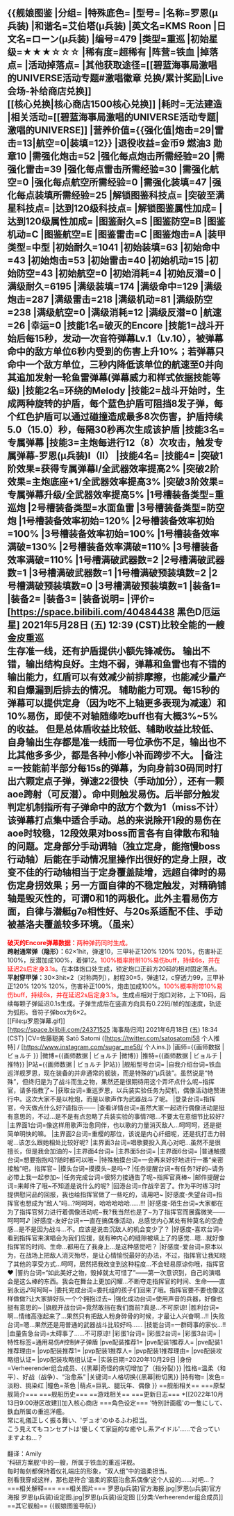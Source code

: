 {{舰娘图鉴 
|分组=
|特殊底色=
|型号=
|名称=罗恩(μ兵装)
|和谐名=艾伯塔(μ兵装)
|英文名=KMS Roon
|日文名=ローン(μ兵装)
|编号=479
|类型=重巡
|初始星级=★★★☆☆☆
|稀有度=超稀有
|阵营=铁血
|掉落点=
|活动掉落点=
|其他获取途径=[[碧蓝海事局激唱的UNIVERSE活动专题#激唱徽章 兑换/累计奖励|Live会场-补给商店兑换]]<br>[[核心兑换|核心商店1500核心兑换]]
|耗时=无法建造
|相关活动=[[碧蓝海事局激唱的UNIVERSE活动专题|激唱的UNIVERSE]]
|营养价值={{强化值|炮击=29|雷击=13|航空=0|装填=12}}
|退役收益=金币9 燃油3 勋章10
|需强化炮击=52
|强化每点炮击所需经验=20
|需强化雷击=39
|强化每点雷击所需经验=30
|需强化航空=0
|强化每点航空所需经验=0
|需强化装填=47
|强化每点装填所需经验=25
|解锁图鉴科技点=
|突破至满星科技点=
|达到120级科技点=
|解锁图鉴属性加成=
|达到120级属性加成=
|图鉴耐久=S
|图鉴防空=B
|图鉴机动=C
|图鉴航空=E
|图鉴雷击=C
|图鉴炮击=A
|装甲类型=中型
|初始耐久=1041
|初始装填=63
|初始命中=43
|初始炮击=53
|初始雷击=40
|初始机动=15
|初始防空=43
|初始航空=0
|初始消耗=4
|初始反潜=0
|满级耐久=6195
|满级装填=174
|满级命中=129
|满级炮击=287
|满级雷击=218
|满级机动=81
|满级防空=238
|满级航空=0
|满级消耗=12
|满级反潜=0
|航速=26
|幸运=0
|技能1名=破灭的Encore
|技能1=战斗开始后每15秒，发动一次音符弹幕Lv.1（Lv.10），被弹幕命中的敌方单位6秒内受到的伤害上升10%；若弹幕只命中一个敌方单位，三秒内降低该单位的航速至0并向其追加发射一轮鱼雷弹幕(弹幕威力和样式依据技能等级)
|技能2名=环绕的Melody
|技能2=战斗开始时，生成两种旋转的护盾，每个蓝色护盾可阻挡8发子弹，每个红色护盾可以通过碰撞造成最多8次伤害，护盾持续5.0（15.0）秒，每隔30秒再次生成该护盾
|技能3名=专属弹幕
|技能3=主炮每进行12（8）次攻击，触发专属弹幕-罗恩(μ兵装)I（II）
|技能4名=
|技能4=
|突破1阶效果=获得专属弹幕I/全武器效率提高2%
|突破2阶效果=主炮底座+1/全武器效率提高3%
|突破3阶效果=专属弹幕升级/全武器效率提高5%
|1号槽装备类型=重巡炮
|2号槽装备类型=水面鱼雷
|3号槽装备类型=防空炮
|1号槽装备效率初始=120%
|2号槽装备效率初始=100%
|3号槽装备效率初始=100%
|1号槽装备效率满破=130%
|2号槽装备效率满破=110%
|3号槽装备效率满破=110%
|1号槽满破武器数=2
|2号槽满破武器数=1
|3号槽满破武器数=1
|1号槽满破预装填数=2
|2号槽满破预装填数=0
|3号槽满破预装填数=1
|装备1=
|装备2=
|装备3=
|装备说明=
|评价=[https://space.bilibili.com/40484438 黑色D厄运星] 2021年5月28日 (五) 12:39 (CST)比较全能的一艘金皮重巡<br>
生存准一线，还有护盾提供小额先锋减伤。
输出不错，输出结构良好。主炮不弱，弹幕和鱼雷也有不错的输出能力，红盾可以有效减少前排摩擦，也能减少量产和自爆漏到后排去的情况。
辅助能力可观。每15秒的弹幕可以提供定身（因为吃不上轴更多表现为减速）和10%易伤，即使不对轴随缘吃buff也有大概3%~5%的收益。
但是总体盾收益比较低、辅助收益比较低、自身输出生存都是准一线而一号位承伤不足，输出也不比其他多多少，都是各种小修小补而跨步不大。
|备注=一技能前半部分每15s的弹幕，为向身前30码同时打出六颗定点子弹，弹速22很快（手动加分），还有一颗aoe跨射（可反潜）。命中则触发易伤。后半部分触发判定机制指所有子弹命中的敌方个数为1（miss不计）该弹幕打点集中适合手动。总的来说除开1段的易伤在aoe时较稳，12段效果对boss而言各有自律散布和轴的问题。定身部分手动调轴（独立定身，能拖慢boss行动轴）后能在手动情况里操作出很好的定身上限，改变不佳的行动轴相当于定身覆盖陡增，远超自律时的易伤定身拐效果；另一方面自律的不稳定触发，对精确铺轴是毁灭性的，可谓0和1的两极化。此外主看易伤方面，自律与潜艇g7e相性好、与20s系适配不佳、手动被基洛夫覆盖较多环境。（虽来）<br>
----
<span style="color:red;"><strong>破灭的Encore弹幕数据：</strong>两种弹药同时生成。</span><br>
<strong>跨射通常弹（隐形）：</strong>62×1hit，弹速10，三甲补正120% 120% 120%，伤害补正100%，反潜加成100%，着弹12。<span style="color:red;">100%概率附带10%易伤buff，持续6s，并在延迟2s后定身3.1s</span>。在本体炮口处生成，锁定炮口正前方20码的相对固定落点。<br>
<strong>平射穿甲弹：</strong>30×3hit×2（对称两列），射程30±5，弹速12，c穿透力99，三甲补正120% 120% 120%，伤害补正100%，炮击加成100%。<span style="color:red;">100%概率附带10%易伤buff，持续6s，并在延迟2s后定身3.1s</span>。生成点相对于炮口对称，上下10码，后续每颗子弹延迟0.1s生成。子弹生成后在竖直方向具有0.22码/帧的加速度，轨迹为弧形。音符子弹box为6×2。<br>
[[File:μ罗恩弹幕.gif]]<br>
[https://space.bilibili.com/24371525 海事局归鸿] 2021年6月18日 (五) 18:34 (CST)
|CV=佐藤聪美 Satō Satomi ([https://twitter.com/satosatomi58 个人推特] / [https://www.instagram.com/sugar_me58/ 个人ins.])
|画师={{画师数据 | ビョルチ }}
|微博={{画师数据 | ビョルチ |微博}}
|推特={{画师数据 | ビョルチ |推特}}
|P站={{画师数据 | ビョルチ |P站}}
|舰船型号台词=
|自我介绍台词=铁血巡洋舰罗恩，现在装备的并非通常的舰装，而是特殊的“μ兵装”。虽然说是“特殊”，但终归是为了战斗而生之物，果然还是很期待用这个弄坏点什么呢~指挥官，请多指教了~
|获取台词=重巡罗恩，以兵装实验任务为契机，偶像活动绝赞进行中。这次大家不是以枪炮，而是以歌声作为武器战斗了呢。
|登录台词=指挥官，今天做点什么好?请指示——
|查看详情台词=虽然大家一起进行偶像活动是挺有意思的，不过…是不是有点忽略了兵装实验的事情?嗯…不要太在意细节比较好?
|主界面1台词=像这样用歌声治愈同伴，也以歌的力量消灭敌人…呵呵呵，还是挺简单明快的嘛。
|主界面2台词=重樱的那位，该说是内心纤细呢，还是抗打击力弱呢…该怎么跟她相处比较好呢?
|主界面3台词=唱歌要投入真心对吧…虽然不是很擅长，但是我会加油的~
|主界面4台词=
|主界面5台词=
|主界面6台词= 
|普通触摸台词=想要抱抱吗?随时都可以哦~
|特殊触摸台词=一会再来好好地进行一番“亲密接触”吧，指挥官~
|摸头台词=摸摸头~是吗~?
|任务提醒台词=有任务?好的~请务必带上我一起参加~
|任务完成台词=很努力接通告了呢~指挥官真棒~
|邮件提醒台词=来邮件了哦~不知道是说什么的呢?
|回港台词=作战辛苦了。作为平时练习时提供慰问品的回报，我也给指挥官做了一些吃的，请用吧~
|好感度-失望台词=指挥官也想成为“敌人”吗…?呵呵呵，哈哈哈哈哈……!!!
|好感度-陌生台词=大家都在为了指挥官努力进行着偶像活动呢~我?我当然也是了~为了指挥官而展露微笑——呵呵呵♪
|好感度-友好台词=一直在搞偶像活动，总感觉内心某处有种莫名的空虚感…是不是因为战斗…不。应该是说击沉敌人的机会变少了？
|好感度-喜欢台词=看到指挥官来演唱会为我们应援，就有种内心的缝隙被填上了的感觉…嗯…就好像指挥官的时间、生命…都用在了我身上…是这种感觉吧？
|好感度-爱台词=原本以为，在战场上把敌人消灭殆尽，是让心情愉悦最好的办法，不过，指挥官让我知晓了其他的享受方式…呵呵，居然把我改变到这种程度…不会轻易原谅你哦，指挥官❤
|誓约台词=“如此美好之物，毁掉就太可惜了”——第一次意识到，自己的演唱会是这么棒的东西。我会在舞台上更加闪耀…不断夺走指挥官的时间、生命——直到永远♪呵呵呵~
|委托完成台词=委托组的孩子们回来了哦。指挥官要不要也像这样做做?让大家排好队一个个拥抱过去~
|强化成功台词=使用声音的兵器，好像也挺有意思的~
|旗舰开战台词=竟然敢挡在我们面前?真是…不可原谅!
|胜利台词=啊…情绪高涨起来了…果然只有把敌人粉身碎骨的时候，才最让人兴奋啊…!!
|失败台词=嗯…果然还是用普通的武器战斗比较好吗……
|技能台词=一群碍事的家伙…!!
|血量告急台词=太碍事了……不可原谅!
|彩蛋1台词=
|彩蛋2台词=
|彩蛋3台词=
|特性标签=通用易伤#控制#子弹盾
|pve配装推荐1=
|pve配装1推荐人=
|pve配装1推荐理由=
|pvp配装推荐1=
|pvp配装1推荐人=
|pvp配装1推荐理由=
|pve配装攻略组认证=
|pvp配装攻略组认证=
|实装日期=2020年10月29日
|身份=Verheerender组合成员、{{黑幕|奇怪的病切增加了（指分裂）}}
|性格=温柔（和平）、好战（战争）、“治愈系”
|关键词=人格切换{{黑幕|粉切黑}}
|持有物=
|发色=淡粉、挑染红
|瞳色=茶色
|萌点=巨乳、腿玩年、偶像
}}
==舰船相关==
===原型舰简介===
===舰船历史===
==游戏相关==
===更新日志===
*[[2022年10月13日9:00港区改建]]加入核心商店
===角色设定===
'特別計画艦'の一隻にして、鉄血所属の重巡洋艦。<br>
常に礼儀正しく振る舞い、'デュオ'のゆるふわ担当。<br>
こう見えてもコンセプトは'優しくて家庭的な癒やし系アイドル'……で合っていますよね…？<br><br>
翻译：Amily<br>
'科研方案舰'中的一艘，所属于铁血的重巡洋舰。<br>
每时每刻都保持着仪礼端庄的形象，“双人组”中的温柔担当。<br>
别看我穿成这样，那也是符合'温柔的家庭治愈系偶像'这个人设的……对吧…？<br>
===相关解释===
===相关图片===
<gallery mode="packed" heights="200px">
罗恩(μ兵装)官方海报.jpg|罗恩(μ兵装)官方海报
罗恩(μ兵装)设定图.jpg|罗恩(μ兵装)设定图
</gallery>
[[分类:Verheerender组合成员]]
==其它舰船==
{{舰娘图鉴导航}}